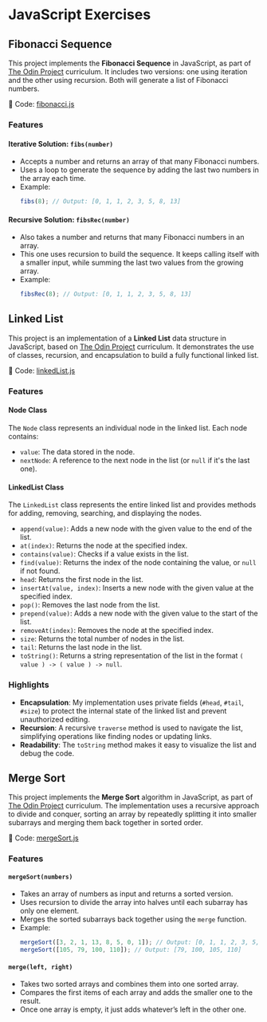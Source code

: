 # JavaScript Exercises

## Fibonacci Sequence

This project implements the **Fibonacci Sequence** in JavaScript, as part of [The Odin Project](https://www.theodinproject.com/lessons/javascript-recursion) curriculum. It includes two versions: one using iteration and the other using recursion. Both will generate a list of Fibonacci numbers.

🔗 Code: [fibonacci.js](https://github.com/pascard20/javascript-exercises/blob/main/fibonacci.js)

### Features

#### Iterative Solution: `fibs(number)`

- Accepts a number and returns an array of that many Fibonacci numbers.
- Uses a loop to generate the sequence by adding the last two numbers in the array each time.
- Example:
  ```javascript
  fibs(8); // Output: [0, 1, 1, 2, 3, 5, 8, 13]
  ```

#### Recursive Solution: `fibsRec(number)`

- Also takes a number and returns that many Fibonacci numbers in an array.
- This one uses recursion to build the sequence. It keeps calling itself with a smaller input, while summing the last two values from the growing array.
- Example:
  ```javascript
  fibsRec(8); // Output: [0, 1, 1, 2, 3, 5, 8, 13]
  ```

## Linked List

This project is an implementation of a **Linked List** data structure in JavaScript, based on [The Odin Project](https://www.theodinproject.com/lessons/javascript-linked-lists) curriculum. It demonstrates the use of classes, recursion, and encapsulation to build a fully functional linked list.

🔗 Code: [linkedList.js](https://github.com/pascard20/javascript-exercises/blob/main/linkedList.js)

### Features

#### Node Class

The `Node` class represents an individual node in the linked list. Each node contains:

- `value`: The data stored in the node.
- `nextNode`: A reference to the next node in the list (or `null` if it's the last one).

#### LinkedList Class

The `LinkedList` class represents the entire linked list and provides methods for adding, removing, searching, and displaying the nodes.

- `append(value)`: Adds a new node with the given value to the end of the list.
- `at(index)`: Returns the node at the specified index.
- `contains(value)`: Checks if a value exists in the list.
- `find(value)`: Returns the index of the node containing the value, or `null` if not found.
- `head`: Returns the first node in the list.
- `insertAt(value, index)`: Inserts a new node with the given value at the specified index.
- `pop()`: Removes the last node from the list.
- `prepend(value)`: Adds a new node with the given value to the start of the list.
- `removeAt(index)`: Removes the node at the specified index.
- `size`: Returns the total number of nodes in the list.
- `tail`: Returns the last node in the list.
- `toString()`: Returns a string representation of the list in the format `( value ) -> ( value ) -> null`.

### Highlights

- **Encapsulation**: My implementation uses private fields (`#head`, `#tail`, `#size`) to protect the internal state of the linked list and prevent unauthorized editing.
- **Recursion**: A recursive `traverse` method is used to navigate the list, simplifying operations like finding nodes or updating links.
- **Readability**: The `toString` method makes it easy to visualize the list and debug the code.

## Merge Sort

This project implements the **Merge Sort** algorithm in JavaScript, as part of [The Odin Project](https://www.theodinproject.com/lessons/javascript-recursion) curriculum. The implementation uses a recursive approach to divide and conquer, sorting an array by repeatedly splitting it into smaller subarrays and merging them back together in sorted order.

🔗 Code: [mergeSort.js](https://github.com/pascard20/javascript-exercises/blob/main/mergeSort.js)

### Features

#### `mergeSort(numbers)`

- Takes an array of numbers as input and returns a sorted version.
- Uses recursion to divide the array into halves until each subarray has only one element.
- Merges the sorted subarrays back together using the `merge` function.
- Example:
  ```javascript
  mergeSort([3, 2, 1, 13, 8, 5, 0, 1]); // Output: [0, 1, 1, 2, 3, 5, 8, 13]
  mergeSort([105, 79, 100, 110]); // Output: [79, 100, 105, 110]
  ```

#### `merge(left, right)`

- Takes two sorted arrays and combines them into one sorted array.
- Compares the first items of each array and adds the smaller one to the result.
- Once one array is empty, it just adds whatever’s left in the other one.
